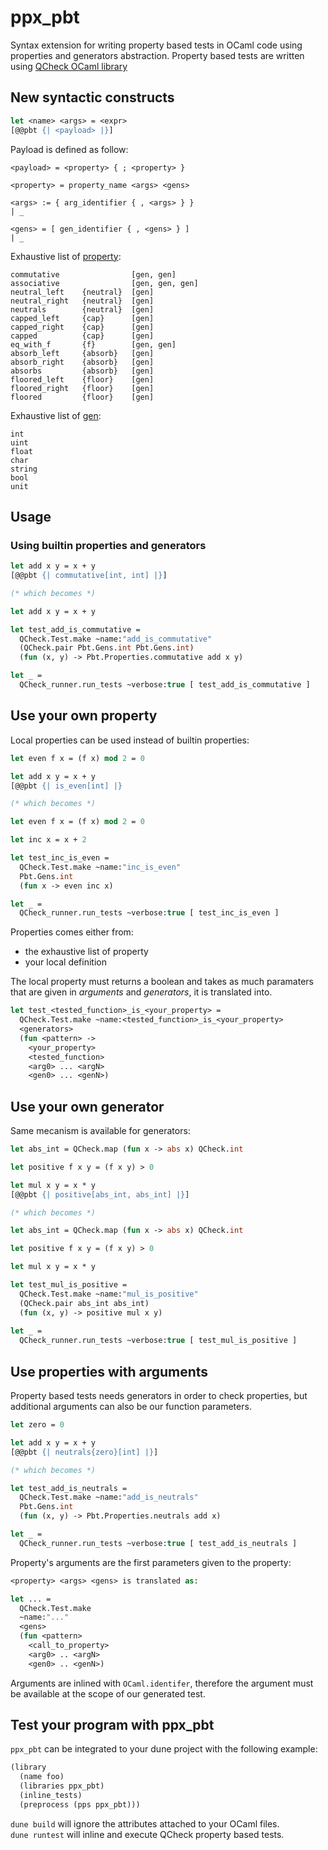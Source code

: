 ppx_pbt
=========
Syntax extension for writing property based tests in OCaml code using properties
and generators abstraction.
Property based tests are written using [QCheck OCaml library](https://github.com/c-cube/qcheck)

New syntactic constructs
--------------------------
```ocaml
let <name> <args> = <expr>
[@@pbt {| <payload> |}]
```

Payload is defined as follow:
```
<payload> = <property> { ; <property> }

<property> = property_name <args> <gens>

<args> := { arg_identifier { , <args> } }
| _ 

<gens> = [ gen_identifier { , <gens> } ]
| _
```

Exhaustive list of [property](https://gitlab.com/vch9/ppx_pbt/-/tree/dev/src/pbt/pbt.mli):
```
commutative                [gen, gen]
associative                [gen, gen, gen]
neutral_left    {neutral}  [gen]
neutral_right   {neutral}  [gen]
neutrals        {neutral}  [gen]
capped_left     {cap}      [gen]
capped_right    {cap}      [gen]
capped          {cap}      [gen]
eq_with_f       {f}        [gen, gen]
absorb_left     {absorb}   [gen]
absorb_right    {absorb}   [gen]
absorbs         {absorb}   [gen]
floored_left    {floor}    [gen]
floored_right   {floor}    [gen]
floored         {floor}    [gen]
```

Exhaustive list of [gen](https://gitlab.com/vch9/ppx_pbt/-/tree/dev/src/pbt/pbt.mli):
```
int
uint
float
char
string
bool
unit
```

Usage
---------

### Using builtin properties and generators

```ocaml
let add x y = x + y
[@@pbt {| commutative[int, int] |}]

(* which becomes *)

let add x y = x + y

let test_add_is_commutative =
  QCheck.Test.make ~name:"add_is_commutative"
  (QCheck.pair Pbt.Gens.int Pbt.Gens.int)
  (fun (x, y) -> Pbt.Properties.commutative add x y)

let _ =
  QCheck_runner.run_tests ~verbose:true [ test_add_is_commutative ]
```

Use your own property
-----------------------

Local properties can be used instead of builtin properties:

```ocaml
let even f x = (f x) mod 2 = 0

let add x y = x + y
[@@pbt {| is_even[int] |}

(* which becomes *)

let even f x = (f x) mod 2 = 0

let inc x = x + 2

let test_inc_is_even =
  QCheck.Test.make ~name:"inc_is_even"
  Pbt.Gens.int
  (fun x -> even inc x)

let _ =
  QCheck_runner.run_tests ~verbose:true [ test_inc_is_even ]
```

Properties comes either from:
* the exhaustive list of property
* your local definition

The local property must returns a boolean and takes as much paramaters that are
given in *arguments* and *generators*, it is translated into.

```ocaml
let test_<tested_function>_is_<your_property> =
  QCheck.Test.make ~name:<tested_function>_is_<your_property>
  <generators>
  (fun <pattern> ->
    <your_property>
    <tested_function>
    <arg0> ... <argN>
    <gen0> ... <genN>)
```

Use your own generator
------------------------

Same mecanism is available for generators:

```ocaml
let abs_int = QCheck.map (fun x -> abs x) QCheck.int

let positive f x y = (f x y) > 0

let mul x y = x * y
[@@pbt {| positive[abs_int, abs_int] |}]

(* which becomes *)

let abs_int = QCheck.map (fun x -> abs x) QCheck.int

let positive f x y = (f x y) > 0

let mul x y = x * y

let test_mul_is_positive =
  QCheck.Test.make ~name:"mul_is_positive"
  (QCheck.pair abs_int abs_int)
  (fun (x, y) -> positive mul x y)
  
let _ =
  QCheck_runner.run_tests ~verbose:true [ test_mul_is_positive ]
```

Use properties with arguments
--------------------------------

Property based tests needs generators in order to check properties, but
additional arguments can also be our function parameters.

```ocaml
let zero = 0

let add x y = x + y
[@@pbt {| neutrals{zero}[int] |}]

(* which becomes *)

let test_add_is_neutrals =
  QCheck.Test.make ~name:"add_is_neutrals"
  Pbt.Gens.int
  (fun (x, y) -> Pbt.Properties.neutrals add x)

let _ =
  QCheck_runner.run_tests ~verbose:true [ test_add_is_neutrals ]
```

Property's arguments are the first parameters given to the property:

```ocaml
<property> <args> <gens> is translated as:

let ... =
  QCheck.Test.make
  ~name:"..."
  <gens>
  (fun <pattern>
    <call_to_property>
	<arg0> .. <argN>
	<gen0> .. <genN>)
```

Arguments are inlined with `OCaml.identifer`, therefore the argument must be
available at the scope of our generated test.

Test your program with ppx_pbt
---------------------------------

`ppx_pbt` can be integrated to your dune project with the following example:

```ocaml
(library
  (name foo)
  (libraries ppx_pbt)
  (inline_tests)
  (preprocess (pps ppx_pbt)))
```

`dune build` will ignore the attributes attached to your OCaml files.  
`dune runtest` will inline and execute QCheck property based tests.
